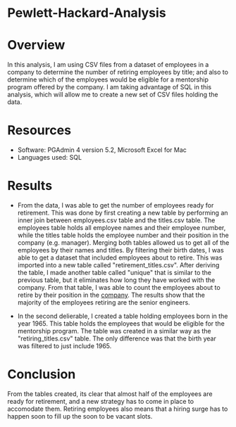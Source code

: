 # Pewlett-Hackard-Analysis

# Overview
In this analysis, I am using CSV files from a dataset of employees in a company to determine the number of retiring employees by title; and also to determine which of the employees would be eligible for a mentorship program offered by the company.
I am taking advantage of SQL in this analysis, which will allow me to create a new set of CSV files holding the data.

# Resources
- Software: PGAdmin 4 version 5.2, Microsoft Excel for Mac
- Languages used: SQL

# Results
 - From the data, I was able to get the number of employees ready for retirement. This was done by first creating a new table by performing an inner join between employees.csv table and the titles.csv table. The employees table holds all employee names and their employee number, while the titles table holds the employee number and their position in the company (e.g. manager). Merging both tables allowed us to get all of the employees by their names and titles. By filtering their birth dates, I was able to get a dataset that included employees about to retire. This was imported into a new table called "retirement_titles.csv". After deriving the table, I made another table called "unique" that is similar to the previous table, but it eliminates how long they have worked with the company. From that table, I was able to count the employees about to retire by their position in the [company](https://github.com/somtoesomeju/Pewlett-Hackard-Analysis/blob/main/Data/Screen%20Shot%202021-08-15%20at%201.28.51%20PM.png). The results show that the majority of the employees retiring are the senior engineers. 

- In the second delierable, I created a table holding employees born in the year 1965. This table holds the employees that would be eligible for the mentorship program. The table was created in a similar way as the "retiring_titles.csv" table. The only difference was that the birth year was filtered to just include 1965.

# Conclusion
From the tables created, its clear that almost half of the employees are ready for retirement, and a new strategy has to come in place to accomodate them. Retiring employees also means that a hiring surge has to happen soon to fill up the soon to be vacant slots. 
